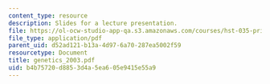 ```yaml
---
content_type: resource
description: Slides for a lecture presentation.
file: https://ol-ocw-studio-app-qa.s3.amazonaws.com/courses/hst-035-principle-and-practice-of-human-pathology-spring-2003/b4b75720d8853d4a5ea605e9415e55a9_genetics_2003.pdf
file_type: application/pdf
parent_uid: d52ad121-b13a-4d97-6a70-287ea5002f59
resourcetype: Document
title: genetics_2003.pdf
uid: b4b75720-d885-3d4a-5ea6-05e9415e55a9
---
```

